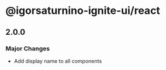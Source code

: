 # @igorsaturnino-ignite-ui/react

## 2.0.0

### Major Changes

- Add display name to all components
